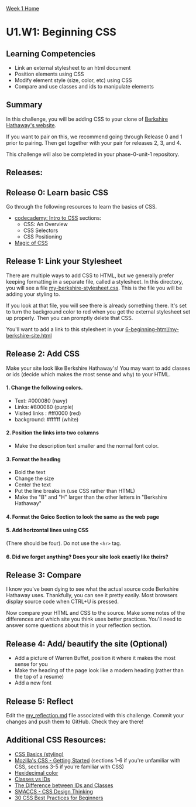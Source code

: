 [Week 1 Home](../)

# U1.W1: Beginning CSS

## Learning Competencies
- Link an external stylesheet to an html document
- Position elements using CSS
- Modify element style (size, color, etc) using CSS
- Compare and use classes and ids to manipulate elements

## Summary
In this challenge, you will be adding CSS to your clone of [Berkshire Hathaway's website](http://www.berkshirehathaway.com/).

If you want to pair on this, we recommend going through Release 0 and 1 prior to pairing. Then get together with your pair for releases 2, 3, and 4.

This challenge will also be completed in your phase-0-unit-1 repository.

## Releases:

## Release 0: Learn basic CSS

Go through the following resources to learn the basics of CSS.
- [codecademy: Intro to CSS](http://www.codecademy.com/en/tracks/web) sections:
    - CSS: An Overview
    - CSS Selectors
    - CSS Positioning
- [Magic of CSS](http://adamschwartz.co/magic-of-css/)

## Release 1: Link your Stylesheet

There are multiple ways to add CSS to HTML, but we generally prefer keeping formatting in a separate file, called a stylesheet. In this directory, you will see a file [my-berkshire-stylesheet.css](my-berkshire-stylesheet.css). This is the file you will be adding your styling to.

If you look at that file, you will see there is already something there. It's set to turn the background color to red when you get the external stylesheet set up properly. Then you can promptly delete that CSS.

You'll want to add a link to this stylesheet in your [6-beginning-html/my-berkshire-site.html](../6-beginning-html/my-berkshire-site.html)

## Release 2: Add CSS
Make your site look like Berkshire Hathaway's! You may want to add classes or ids (decide which makes the most sense and why) to your HTML.

#### 1. Change the following colors.
  - Text:  #000080 (navy)
  - Links: #800080 (purple)
  - Visited links : #ff0000 (red)
  - background: #ffffff (white)

#### 2. Position the links into two columns
  - Make the description text smaller and the normal font color.

#### 3. Format the heading
  - Bold the text
  - Change the size
  - Center the text
  - Put the line breaks in (use CSS rather than HTML)
  - Make the "B" and "H" larger than the other letters in "Berkshire Hathaway"

#### 4. Format the Geico Section to look the same as the web page

#### 5. Add horizontal lines using CSS
(There should be four). Do not use the `<hr>` tag.

#### 6. Did we forget anything? Does your site look exactly like theirs?


## Release 3: Compare
I know you've been dying to see what the actual source code Berkshire Hathaway uses. Thankfully, you can see it pretty easily. Most browsers display source code when CTRL+U is pressed.

Now compare your HTML and CSS to the source. Make some notes of the differences and which site you think uses better practices. You'll need to answer some questions about this in your reflection section.

## Release 4: Add/ beautify the site (Optional)
  - Add a picture of Warren Buffet, position it where it makes the most sense for you
  - Make the heading of the page look like a modern heading (rather than the top of a resume)
  - Add a new font

## Release 5: Reflect
Edit the [my_reflection.md](my_reflection.md) file associated with this challenge. Commit your changes and push them to GitHub. Check they are there!

## Additional CSS Resources:

* [CSS Basics (styling) ](http://www.cssbasics.com/introduction-to-css/)
* [Mozilla's CSS - Getting Started](https://developer.mozilla.org/en-US/docs/Web/Guide/CSS/Getting_started) (sections 1-6 if you're unfamiliar with CSS, sections 3-5 if you're familiar with CSS)
* [Hexidecimal color](http://skillcrush.com/2012/05/07/hexadecimal/)
* [Classes vs IDs](http://skillcrush.com/2013/01/28/understanding-css-classes-vs-ids/)
* [The Difference between IDs and Classes](http://css-tricks.com/the-difference-between-id-and-class/)
* [SMACCS - CSS Design Thinking](https://smacss.com/book/categorizing)
* [30 CSS Best Practices for Beginners](http://code.tutsplus.com/tutorials/30-css-best-practices-for-beginners--net-6741)
